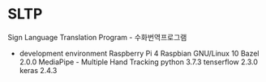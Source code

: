 # SLTP
Sign Language Translation Program - 수화번역프로그램

- development environment
Raspberry Pi 4
Raspbian GNU/Linux 10
Bazel 2.0.0
MediaPipe - Multiple Hand Tracking
python 3.7.3
tenserflow 2.3.0
keras 2.4.3
